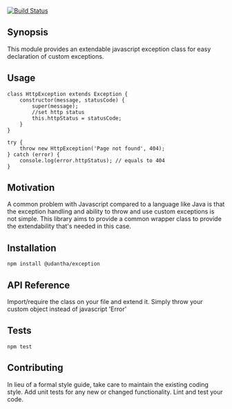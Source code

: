 [![Build Status](https://travis-ci.org/udantha/exception.svg?branch=master)](https://travis-ci.org/udantha/exception)

## Synopsis

This module provides an extendable javascript exception class for easy declaration of custom exceptions.

## Usage

```     
class HttpException extends Exception {
    constructor(message, statusCode) {
        super(message);
        //set http status
        this.httpStatus = statusCode;
    }
}

try {
    throw new HttpException('Page not found', 404);
} catch (error) {
    console.log(error.httpStatus); // equals to 404
}
```

## Motivation

A common problem with Javascript compared to a language like Java is that the exception handling and ability to throw and use custom exceptions is not simple. This library aims to provide a common wrapper class to provide the extendability that's needed in this case.

## Installation

`npm install @udantha/exception`

## API Reference

Import/require the class on your file and extend it. Simply throw your custom object instead of javascript 'Error'

## Tests

`npm test`

## Contributing

In lieu of a formal style guide, take care to maintain the existing coding style. Add unit tests for any new or changed functionality. Lint and test your code.


